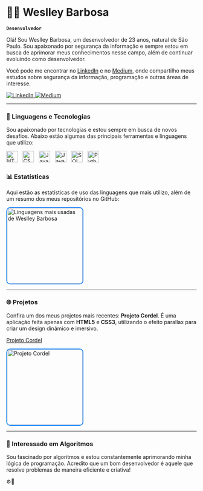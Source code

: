 # 👨‍💻 Weslley Barbosa

**`Desenvolvedor`**

Olá! Sou Weslley Barbosa, um desenvolvedor de 23 anos, natural de São Paulo. Sou apaixonado por segurança da informação e sempre estou em busca de aprimorar meus conhecimentos nesse campo, além de continuar evoluindo como desenvolvedor.

Você pode me encontrar no [LinkedIn](https://www.linkedin.com/in/weslley-barbosa) e no [Medium](https://medium.com/@ueslleybarbosa), onde compartilho meus estudos sobre segurança da informação, programação e outras áreas de interesse.

<p align="left">
    <a href="https://www.linkedin.com/in/weslley-barbosa">
        <img 
            alt="LinkedIn" 
            title="Me siga no LinkedIn" 
            src="https://custom-icon-badges.demolab.com/badge/-LinkedIn-blue?style=for-the-badge&logo=linkedin&logoColor=white"
        />
    </a>
    <a href="https://medium.com/@ueslleybarbosa">
        <img 
            alt="Medium" 
            title="Siga meu Medium" 
            src="https://custom-icon-badges.demolab.com/badge/-Medium-black?style=for-the-badge&logo=medium&logoColor=white"
        />
    </a>
</p>

---

### 🤖 Linguagens e Tecnologias

Sou apaixonado por tecnologias e estou sempre em busca de novos desafios. Abaixo estão algumas das principais ferramentas e linguagens que utilizo:

<img align="left" alt="HTML" title="HTML" width="30px" style="padding-right: 10px;" src="https://cdn.jsdelivr.net/gh/devicons/devicon@latest/icons/html5/html5-original.svg" />
<img align="left" alt="CSS" title="CSS" width="30px" style="padding-right: 10px;" src="https://cdn.jsdelivr.net/gh/devicons/devicon@latest/icons/css3/css3-original.svg" />
<img align="left" alt="JavaScript" title="JavaScript" width="30px" style="padding-right: 10px;" src="https://cdn.jsdelivr.net/gh/devicons/devicon@latest/icons/javascript/javascript-original.svg" />
<img align="left" alt="Java" title="Java" width="30px" style="padding-right: 10px;" src="https://cdn.jsdelivr.net/gh/devicons/devicon@latest/icons/java/java-original.svg" />
<img align="left" alt="SQL" title="SQL" width="30px" style="padding-right: 10px;" src="https://cdn.jsdelivr.net/gh/devicons/devicon@latest/icons/mysql/mysql-original.svg" />
<img align="left" alt="Python" title="Python" width="30px" style="padding-right: 10px;" src="https://cdn.jsdelivr.net/gh/devicons/devicon@latest/icons/python/python-original.svg" />

<br />
<br />

### 📊 Estatísticas

Aqui estão as estatísticas de uso das linguagens que mais utilizo, além de um resumo dos meus repositórios no GitHub:

<p>
  <img 
      src="https://github-readme-stats.vercel.app/api/top-langs/?username=Ueslleybarbosa&theme=blue-green&layout=compact&custom_title=Linguagens%20Mais%20Usadas&langs_count=10&exclude_repo=Ueslleybarbosa.github.io" 
      alt="Linguagens mais usadas de Weslley Barbosa" 
      style="height: 200px; border: 2px solid #007BFF; border-radius: 10px;" 
  />
</p>

---

### 🌐 Projetos

Confira um dos meus projetos mais recentes: **Projeto Cordel**. É uma aplicação feita apenas com **HTML5** e **CSS3**, utilizando o efeito parallax para criar um design dinâmico e imersivo.

[Projeto Cordel](https://ueslleybarbosa.github.io/projeto-cordel/)

<p>
  <a href="https://github.com/Ueslleybarbosa/projeto-cordel">
    <img 
        src="https://github-readme-stats.vercel.app/api/pin/?username=Ueslleybarbosa&repo=projeto-cordel&theme=blue-green" 
        alt="Projeto Cordel" 
        style="height: 200px; border: 2px solid #007BFF; border-radius: 10px;" 
    />
  </a>
</p>

---

### 🧠 Interessado em Algoritmos

Sou fascinado por algoritmos e estou constantemente aprimorando minha lógica de programação. Acredito que um bom desenvolvedor é aquele que resolve problemas de maneira eficiente e criativa!

⚙️🧠
